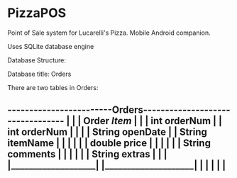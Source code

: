 # PizzaPOS
Point of Sale system for Lucarelli's Pizza. Mobile Android companion.

Uses SQLite database engine

Database Structure:

Database title: Orders

There are two tables in Orders:

------------------------Orders---------------------------------
|                                                             |
|   ________Order________         _________Item_________      |
|   | int orderNum      |         | int orderNum       |      |
|   | String openDate   |         | String itemName    |      |
|   |                   |         | double price       |      |
|   |                   |         | String comments    |      |
|   |                   |         | String extras      |      |
|   |___________________|         |____________________|      |
|                                                             |
|                                                             |
---------------------------------------------------------------
